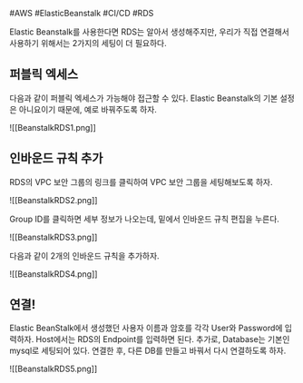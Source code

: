 #AWS #ElasticBeanstalk #CI/CD #RDS

Elastic Beanstalk를 사용한다면 RDS는 알아서 생성해주지만, 우리가 직접 연결해서 사용하기 위해서는 2가지의 세팅이 더 필요하다.

## 퍼블릭 엑세스
다음과 같이 퍼블릭 엑세스가 가능해야 접근할 수 있다. Elastic Beanstalk의 기본 설정은 아니요이기 때문에, 예로 바꿔주도록 하자.

![[BeanstalkRDS1.png]]

## 인바운드 규칙 추가
RDS의 VPC 보안 그룹의 링크를 클릭하여 VPC 보안 그룹을 세팅해보도록 하자.

![[BeanstalkRDS2.png]]

Group ID를 클릭하면 세부 정보가 나오는데, 밑에서 인바운드 규칙 편집을 누른다.

![[BeanstalkRDS3.png]]

다음과 같이 2개의 인바운드 규칙을 추가하자.

![[BeanstalkRDS4.png]]

## 연결!
Elastic BeanStalk에서 생성했던 사용자 이름과 암호를 각각 User와 Password에 입력하자. Host에서는 RDS의 Endpoint를 입력하면 된다. 추가로, Database는 기본인 mysql로 세팅되어 있다. 연결한 후, 다른 DB를 만들고 바꿔서 다시 연결하도록 하자.

![[BeanstalkRDS5.png]]